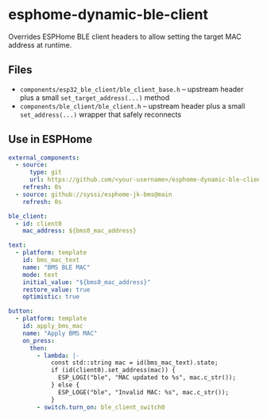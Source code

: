 # esphome-dynamic-ble-client

Overrides ESPHome BLE client headers to allow setting the target MAC address at runtime.

## Files

- `components/esp32_ble_client/ble_client_base.h` – upstream header plus a small `set_target_address(...)` method
- `components/ble_client/ble_client.h` – upstream header plus a small `set_address(...)` wrapper that safely reconnects

## Use in ESPHome

```yaml
external_components:
  - source:
      type: git
      url: https://github.com/<your-username>/esphome-dynamic-ble-client
    refresh: 0s
  - source: github://syssi/esphome-jk-bms@main
    refresh: 0s

ble_client:
  - id: client0
    mac_address: ${bms0_mac_address}

text:
  - platform: template
    id: bms_mac_text
    name: "BMS BLE MAC"
    mode: text
    initial_value: "${bms0_mac_address}"
    restore_value: true
    optimistic: true

button:
  - platform: template
    id: apply_bms_mac
    name: "Apply BMS MAC"
    on_press:
      then:
        - lambda: |-
            const std::string mac = id(bms_mac_text).state;
            if (id(client0).set_address(mac)) {
              ESP_LOGI("ble", "MAC updated to %s", mac.c_str());
            } else {
              ESP_LOGE("ble", "Invalid MAC: %s", mac.c_str());
            }
        - switch.turn_on: ble_client_switch0
